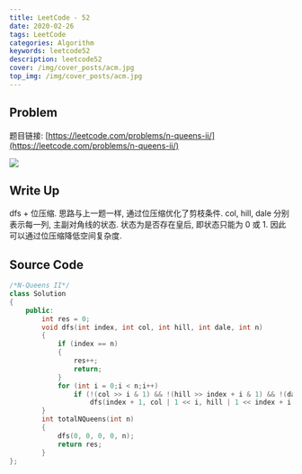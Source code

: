 ```yaml
---
title: LeetCode - 52
date: 2020-02-26
tags: LeetCode
categories: Algorithm
keywords: leetcode52
description: leetcode52
cover: /img/cover_posts/acm.jpg
top_img: /img/cover_posts/acm.jpg
---
```

## Problem

题目链接: [https://leetcode.com/problems/n-queens-ii/](https://leetcode.com/problems/n-queens-ii/)

![](/img/img_posts/leetcode52.png)

## Write Up

dfs + 位压缩.
思路与上一题一样, 通过位压缩优化了剪枝条件.
col, hill, dale 分别表示每一列, 主副对角线的状态.
状态为是否存在皇后, 即状态只能为 0 或 1.
因此可以通过位压缩降低空间复杂度.

## Source Code

``` c++
/*N-Queens II*/
class Solution
{
	public:
		int res = 0;
		void dfs(int index, int col, int hill, int dale, int n)
		{
			if (index == n)
			{
				res++;
				return;
			}
			for (int i = 0;i < n;i++)
				if (!(col >> i & 1) && !(hill >> index + i & 1) && !(dale >> index - i + n & 1))
					dfs(index + 1, col | 1 << i, hill | 1 << index + i, dale | 1 << index - i + n, n);
		}
		int totalNQueens(int n)
		{
			dfs(0, 0, 0, 0, n);
			return res;
		}
};
```
